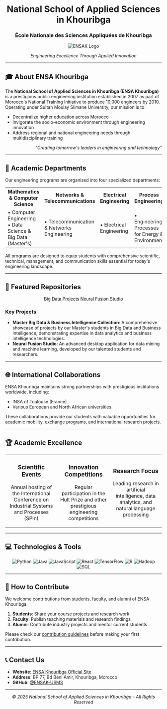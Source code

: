 
<div align="center">

# National School of Applied Sciences in Khouribga
### École Nationale des Sciences Appliquées de Khouribga

![ENSAK Logo](https://avatars.githubusercontent.com/u/148803549?s=200&v=4) 


*Engineering Excellence Through Applied Innovation*
</div>

---

## 🎓 About ENSA Khouribga

The **National School of Applied Sciences in Khouribga (ENSA Khouribga)** is a prestigious public engineering institution established in 2007 as part of Morocco's National Training Initiative to produce 10,000 engineers by 2010. Operating under Sultan Moulay Slimane University, our mission is to:

- Decentralize higher education across Morocco
- Invigorate the socio-economic environment through engineering innovation
- Address regional and national engineering needs through multidisciplinary training

<div align="right">
<i>"Creating tomorrow's leaders in engineering and technology"</i>
</div>

---

## 🔬 Academic Departments

Our engineering programs are organized into four specialized departments:

<table>
<tr>
<td width="25%" align="center"><b>Mathematics & Computer Science</b></td>
<td width="25%" align="center"><b>Networks & Telecommunications</b></td>
<td width="25%" align="center"><b>Electrical Engineering</b></td>
<td width="25%" align="center"><b>Process Engineering</b></td>
</tr>
<tr>
<td>
• Computer Engineering<br>
• Data Science & Big Data (Master's)
</td>
<td>
• Telecommunication & Networks Engineering
</td>
<td>
• Electrical Engineering
</td>
<td>
• Engineering Processes for Energy & Environment
</td>
</tr>
</table>

All programs are designed to equip students with comprehensive scientific, technical, management, and communication skills essential for today's engineering landscape.

---

## 🚀 Featured Repositories

<div align="center">

[Big Data Projects](https://github.com/ENSAK-USMS/Master-Big-Data-Business-Intelligence)
[Neural Fusion Studio](https://github.com/ENSAK-USMS)
</div>

### Key Projects

- **Master Big Data & Business Intelligence Collection**: A comprehensive showcase of projects by our Master's students in Big Data and Business Intelligence, demonstrating expertise in data analytics and business intelligence technologies.
- **Neural Fusion Studio**: An advanced desktop application for data mining and machine learning, developed by our talented students and researchers.

---

## 🌐 International Collaborations

ENSA Khouribga maintains strong partnerships with prestigious institutions worldwide, including:

- INSA of Toulouse (France)
- Various European and North African universities

These collaborations provide our students with valuable opportunities for academic mobility, exchange programs, and international research projects.

---

## 🏆 Academic Excellence

<table>
<tr>
<td width="33%" align="center">
<h3>Scientific Events</h3>
<p>Annual hosting of the International Conference on Industrial Systems and Processes (SPIn)</p>
</td>
<td width="33%" align="center">
<h3>Innovation Competitions</h3>
<p>Regular participation in the Hult Prize and other prestigious engineering competitions</p>
</td>
<td width="33%" align="center">
<h3>Research Focus</h3>
<p>Leading research in artificial intelligence, data analytics, and natural language processing</p>
</td>
</tr>
</table>

---

## 💻 Technologies & Tools

<div align="center">

![Python](https://img.shields.io/badge/-Python-3776AB?style=flat-square&logo=python&logoColor=white)
![Java](https://img.shields.io/badge/-Java-007396?style=flat-square&logo=java&logoColor=white)
![JavaScript](https://img.shields.io/badge/-JavaScript-F7DF1E?style=flat-square&logo=javascript&logoColor=black)
![React](https://img.shields.io/badge/-React-61DAFB?style=flat-square&logo=react&logoColor=black)
![TensorFlow](https://img.shields.io/badge/-TensorFlow-FF6F00?style=flat-square&logo=tensorflow&logoColor=white)
![R](https://img.shields.io/badge/-R-276DC3?style=flat-square&logo=r&logoColor=white)
![Hadoop](https://img.shields.io/badge/-Hadoop-66CCFF?style=flat-square&logo=apache-hadoop&logoColor=black)
![SQL](https://img.shields.io/badge/-SQL-4479A1?style=flat-square&logo=mysql&logoColor=white)

</div>

---

## 🤝 How to Contribute

We welcome contributions from students, faculty, and alumni of ENSA Khouribga:

1. **Students**: Share your course projects and research work
2. **Faculty**: Publish teaching materials and research findings
3. **Alumni**: Contribute industry projects and mentor current students

Please check our [contribution guidelines](https://github.com/ENSAK-USMS) before making your first contribution.

---

## 📞 Contact Us

- **Website**: [ENSA Khouribga Official Site](http://www.ensak.usms.ac.ma/)
- **Address**: BP 77, Bd Béni Amir, Khouribga, Morocco
- **GitHub**: [@ENSAK-USMS](https://github.com/ENSAK-USMS)

---

<div align="center">

*© 2025 National School of Applied Sciences in Khouribga - All Rights Reserved*

</div>
